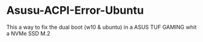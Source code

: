 # Asusu-ACPI-Error-Ubuntu
This a way to fix the dual boot (w10 & ubuntu) in a ASUS TUF GAMING whit a NVMe SSD M.2
